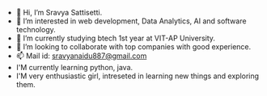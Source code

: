 - 👋 Hi, I’m Sravya Sattisetti.
- 👀 I’m interested in web development, Data Analytics, AI and software technology.
- 🌱 I’m currently studying btech 1st year at VIT-AP University.
- 💞️ I’m looking to collaborate with top companies with good experience.
- 📫 Mail id: sravyanaidu887@gmail.com
- I'M currently learning python, java.
- I'M very enthusiastic girl, intreseted in learning new things and exploring them.
